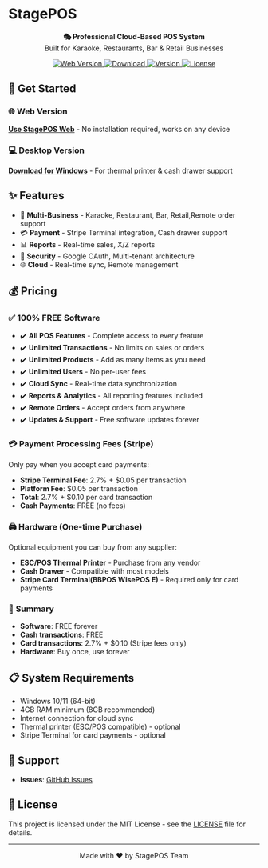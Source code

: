 # StagePOS

<p align="center">
  <strong>🎭 Professional Cloud-Based POS System</strong><br>
  Built for Karaoke, Restaurants, Bar & Retail Businesses
</p>

<p align="center">
  <a href="https://stagepos.com">
    <img src="https://img.shields.io/badge/Web%20Version-Live-green?style=for-the-badge&logo=google-chrome" alt="Web Version">
  </a>
  <a href="https://github.com/kyunghoon5/stagepos-desktop/releases/latest">
    <img src="https://img.shields.io/badge/Desktop-Windows-blue?style=for-the-badge&logo=windows" alt="Download">
  </a>
  <a href="https://github.com/kyunghoon5/stagepos-desktop/releases">
    <img src="https://img.shields.io/github/v/release/kyunghoon5/stagepos-desktop?style=for-the-badge" alt="Version">
  </a>
  <a href="https://github.com/kyunghoon5/stagepos-desktop/blob/main/LICENSE">
    <img src="https://img.shields.io/badge/license-MIT-green?style=for-the-badge" alt="License">
  </a>
</p>

## 🚀 Get Started

### 🌐 **Web Version**
**[Use StagePOS Web](https://stagepos.com)** - No installation required, works on any device

### 💻 **Desktop Version**
**[Download for Windows](https://github.com/kyunghoon5/stagepos-desktop/releases/latest)** - For thermal printer & cash drawer support

## ✨ Features

- 🏪 **Multi-Business** - Karaoke, Restaurant, Bar, Retail,Remote order support
- 💳 **Payment** - Stripe Terminal integration, Cash drawer support
- 📊 **Reports** - Real-time sales, X/Z reports
- 🔐 **Security** - Google OAuth, Multi-tenant architecture
- 🌐 **Cloud** - Real-time sync, Remote management

## 💰 Pricing

### ✅ **100% FREE Software**
- ✔️ **All POS Features** - Complete access to every feature
- ✔️ **Unlimited Transactions** - No limits on sales or orders
- ✔️ **Unlimited Products** - Add as many items as you need
- ✔️ **Unlimited Users** - No per-user fees
- ✔️ **Cloud Sync** - Real-time data synchronization
- ✔️ **Reports & Analytics** - All reporting features included
- ✔️ **Remote Orders** - Accept orders from anywhere
- ✔️ **Updates & Support** - Free software updates forever

### 💳 **Payment Processing Fees (Stripe)**
Only pay when you accept card payments:
- **Stripe Terminal Fee**: 2.7% + $0.05 per transaction
- **Platform Fee**: $0.05 per transaction
- **Total**: 2.7% + $0.10 per card transaction
- **Cash Payments**: FREE (no fees)

### 🖨️ **Hardware (One-time Purchase)**
Optional equipment you can buy from any supplier:
- **ESC/POS Thermal Printer** - Purchase from any vendor
- **Cash Drawer** - Compatible with most models
- **Stripe Card Terminal(BBPOS WisePOS E)** - Required only for card payments

### 📝 **Summary**
- **Software**: FREE forever
- **Cash transactions**: FREE
- **Card transactions**: 2.7% + $0.10 (Stripe fees only)
- **Hardware**: Buy once, use forever

## 📋 System Requirements

- Windows 10/11 (64-bit)
- 4GB RAM minimum (8GB recommended)
- Internet connection for cloud sync
- Thermal printer (ESC/POS compatible) - optional
- Stripe Terminal for card payments - optional

## 🤝 Support

- **Issues**: [GitHub Issues](https://github.com/kyunghoon5/stagepos-desktop/issues)

## 📄 License

This project is licensed under the MIT License - see the [LICENSE](https://github.com/kyunghoon5/stagepos-desktop/blob/main/LICENSE) file for details.

---

<p align="center">
  Made with ❤️ by StagePOS Team
</p>

